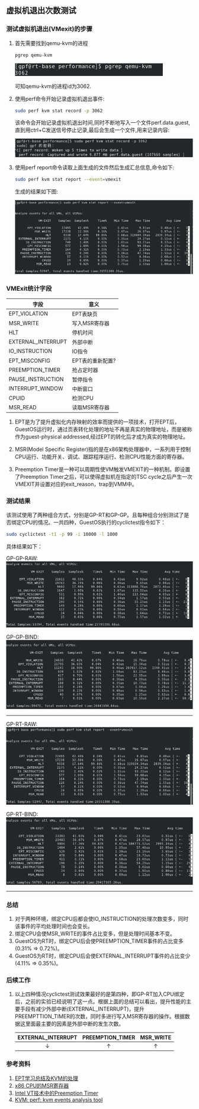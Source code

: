 ## 虚拟机退出次数测试

### 测试虚拟机退出(VMexit)的步骤

1. 首先需要找到qemu-kvm的进程

   ```bash
   pgrep qemu-kvm
   ```

   ![alt pid](images/vmexit/pgrep.png)

   可知qemu-kvm的进程id为3062.

2. 使用perf命令开始记录虚拟机退出事件:

   ```bash
   sudo perf kvm stat record -p 3062
   ```

   该命令会开始记录虚拟机退出时间,同时不断地写入一个文件perf.data.guest,直到用ctrl+C发送信号停止记录,最后会生成一个文件,用来记录内容:

   ![img](images/vmexit/record.png)



3. 使用perf report命令读取上面生成的文件然后生成汇总信息,命令如下:

   ```bash
   sudo perf kvm stat report --event=vmexit
   ```

   生成的结果如下图:

   ![img](images/vmexit/gp-rt/raw.png)




### VMExit统计字段

| 字段               | 意义 |
| ------------------ | ---- |
| EPT_VIOLATION      | EPT表缺页 |
| MSR_WRITE          | 写入MSR寄存器 |
| HLT                | 停机时间 |
| EXTERNAL_INTERRUPT | 外部中断 |
| IO_INSTRUCTION     | IO指令 |
| EPT_MISCONFIG      | EPT表的重新配置? |
| PREEMPTION_TIMER   | 抢占定时器 |
| PAUSE_INSTRUCTION  | 暂停指令 |
| INTERRUPT_WINDOW   | 中断窗口 |
| CPUID | 检测CPU |
| MSR_READ | 读取MSR寄存器 |

1. EPT是为了提升虚拟化内存映射的效率而提供的一项技术，打开EPT后，GuestOS运行时，通过页表转化处理的地址不再是真实的物理地址，而是被称作为guest-physical addressed,经过EPT的转化后才成为真实的物理地址。

2. MSR(Model Specific Register)指的是在x86架构处理器中，一系列用于控制CPU运行、功能开关、调试、跟踪程序运行、检测CPU性能方面的寄存器。

3. Preemption Timer是一种可以周期性使VM触发VMEXIT的一种机制。即设置了Preemption Timer之后，可以使得虚拟机在指定的TSC cycle之后产生一次VMEXIT并设置对应的exit_reason，trap到VMM中。



### 测试结果

该测试使用了两种组合方式，分别是GP-RT和GP-GP。且每种组合分别测试了是否绑定CPU的情况。一共四种，GuestOS执行的cyclictest指令如下：

```bash
sudo cyclictest -t1 -p 99 -i 10000 -l 1000
```

具体结果如下：

GP-GP-RAW:
![img](images/vmexit/gp-gp/raw.png)


GP-GP-BIND:
![img](images/vmexit/gp-gp/cpu_bind.png)

---

GP-RT-RAW:
![img](images/vmexit/gp-rt/raw.png)

GP-RT-BIND:
![img](images/vmexit/gp-rt/cpu_bind.png)




---



### 总结

1. 对于两种环境，绑定CPU后都会使IO_INSTRUCTION的处理次数变多，同时该事件的平均处理时间也会变长。
2. 绑定CPU会使MSR_WRITE的事件占比变多，但是处理时间基本不变。
3. GuestOS为RT时，绑定CPU后会使PREEMPTION_TIMER事件的占比变多(0.31% => 0.72%)。
4. GuestOS为RT时，绑定CPU后会使EXTERNAL_INTERRUPT事件的占比变少(4.11%  => 0.35%)。



### 后续工作

1. 以上四种情况cyclictest测试效果最好的是第四种，即GP-RT加入CPU绑定后，之前的实验已经说明了这一点。根据上面的总结可以看出，提升性能的主要手段有减少外部中断(EXTERNAL_INTERRUPT)，提升PREEMPTTION_TIMER的次数，同时多进行写入MSR寄存器的操作。根据数据这里面最主要的因素是外部中断的发生次数。

   | EXTERNAL_INTERRUPT | PREEMPTION_TIMER | MSR_WRITE |
   | :----------------: | :--------------: | :-------: |
   |         ↓          |        ↑         |     ↑     |

   

   





### 参考资料

1. [EPT学习总结及KVM的处理](https://blog.csdn.net/gudujianjsk/article/details/7735593)
2. [x86 CPU的MSR寄存器](https://www.pianshen.com/article/1100551186/)
3. [Intel VT技术中的Preemption Timer](https://blog.csdn.net/xelatex_kvm/article/details/17761415)
4. [KVM: perf: kvm events analysis tool](https://lwn.net/Articles/513317/)
